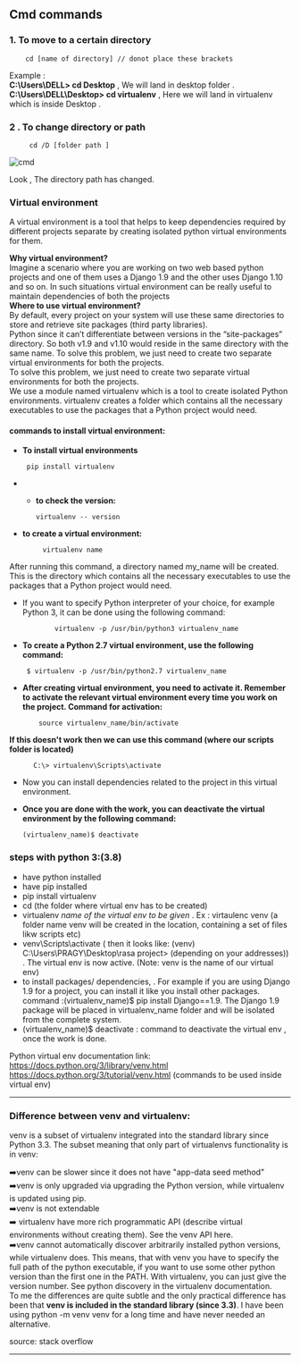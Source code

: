 ## Cmd commands 

### 1.  To move to a certain directory 
        cd [name of directory] // donot place these brackets 
 Example : <br>
    **C:\Users\DELL> cd Desktop** , We will land in desktop folder . <br>
   **C:\Users\DELL\Desktop> cd virtualenv** , Here we will land in virtualenv which is inside Desktop . <br>
### 2 . To change directory or path 
         cd /D [folder path ]
         
         
 ![cmd](https://user-images.githubusercontent.com/72215893/124272539-816fe400-db5c-11eb-954d-d0b0a5d892d7.png)
 
 Look , The directory path has changed.
 
### Virtual environment
A virtual environment is a tool that helps to keep dependencies required by different projects separate by creating isolated python virtual environments for them.  

__Why virtual environment?__  
Imagine a scenario where you are working on two web based python projects and one of them uses a Django 1.9 and the other uses Django 1.10 and so on. In such situations virtual environment can be really useful to maintain dependencies of both the projects  
__Where to use virtual environment?__  
By default, every project on your system will use these same directories to store and retrieve site packages (third party libraries).  
Python since it can’t differentiate between versions in the “site-packages” directory. So both v1.9 and v1.10 would reside in the same directory with the same name. To solve this problem, we just need to create two separate virtual environments for both the projects.  
To solve this problem, we just need to create two separate virtual environments for both the projects.  
We use a module named virtualenv which is a tool to create isolated Python environments. virtualenv creates a folder which contains all the necessary executables to use the packages that a Python project would need.

#### commands to install virtual environment:

- __To install virtual environments__
      
       pip install virtualenv

- - __to check the version:__  <br>
        
        virtualenv -- version

- __to create a virtual environment:__ <br>
              
           virtualenv name    
After running this command, a directory named my_name will be created. This is the directory which contains all the necessary executables to use the packages that a Python project would need.
- If you want to specify Python interpreter of your choice, for example Python 3, it can be done using the following command:<br>

              virtualenv -p /usr/bin/python3 virtualenv_name  
- __To create a Python 2.7 virtual environment, use the following command:__  

       $ virtualenv -p /usr/bin/python2.7 virtualenv_name  

- __After creating virtual environment, you need to activate it. Remember to activate the relevant virtual environment every time you work on the project.
Command for activation:__ <br>

          source virtualenv_name/bin/activate
          
**If this doesn't work then we can use this command (where our scripts folder is located)**<br>
            
          C:\> virtualenv\Scripts\activate
          
- Now you can install dependencies related to the project in this virtual environment.

- __Once you are done with the work, you can deactivate the virtual environment by the following command:__

      (virtualenv_name)$ deactivate
  
  


### steps with python 3:(3.8)
- have python installed
- have pip installed
- pip install virtualenv
- cd (the folder where virtual env has to be created)
- virtualenv _name of the virtual env to be given_ . Ex : virtaulenc venv    (a folder name venv will be created in the location, containing a set of files likw scripts etc)
- venv\Scripts\activate ( then it looks like: (venv) C:\Users\PRAGY\Desktop\rasa project>  (depending on your addresses)) . The virtual env is now active. (Note: venv is the name of our virtual env)
- to install packages/ dependencies, . For example if you are using Django 1.9 for a project, you can install it like you install other packages. command :(virtualenv_name)$ pip install Django==1.9. The Django 1.9 package will be placed in virtualenv_name folder and will be isolated from the complete system.  
- (virtualenv_name)$ deactivate : command to deactivate the virtual env , once the work is done.

Python virtual env documentation link: https://docs.python.org/3/library/venv.html   
https://docs.python.org/3/tutorial/venv.html (commands to be used inside virtual env)

--------------------------------------------

### Difference between venv and virtualenv:
venv is a subset of virtualenv integrated into the standard library since Python 3.3. The subset meaning that only part of virtualenvs functionality is in venv:

➡️venv can be slower since it does not have "app-data seed method"  
➡️venv is only upgraded via upgrading the Python version, while virtualenv is updated using pip.  
➡️venv is not extendable  
:arrow_right: virtualenv have more rich programmatic API (describe virtual environments without creating them). See the venv API here.  
➡️venv cannot automatically discover arbitrarily installed python versions, while virtualenv does. This means, that with venv you have to specify the full path of the python executable, if you want to use some other python version than the first one in the PATH. With virtualenv, you can just give the version number. See python discovery in the virtualenv documentation.  
To me the differences are quite subtle and the only practical difference has been that **venv is included in the standard library (since 3.3)**. I have been using python -m venv venv for a long time and have never needed an alternative.

source: stack overflow

--------------------------------------------------------------
